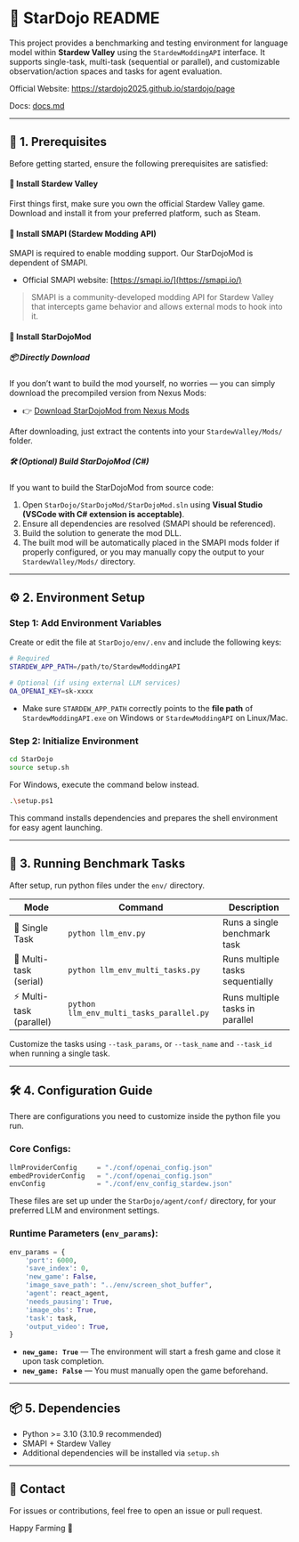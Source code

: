 # 🌾 StarDojo README

This project provides a benchmarking and testing environment for language model within **Stardew Valley** using the `StardewModdingAPI` interface. It supports single-task, multi-task (sequential or parallel), and customizable observation/action spaces and tasks for agent evaluation.

Official Website: https://stardojo2025.github.io/stardojo/page

Docs: [docs.md](./docs.md)

---

## 🔧 1. Prerequisites

Before getting started, ensure the following prerequisites are satisfied:

#### 📌 Install Stardew Valley

First things first, make sure you own the official Stardew Valley game. Download and install it from your preferred platform, such as Steam.

#### 🔧 Install SMAPI (Stardew Modding API)

SMAPI is required to enable modding support. Our StarDojoMod is dependent of SMAPI.

- Official SMAPI website: [https://smapi.io/](https://smapi.io/)

> SMAPI is a community-developed modding API for Stardew Valley that intercepts game behavior and allows external mods to hook into it.

#### 🔧 Install StarDojoMod

##### 📦 Directly Download

If you don’t want to build the mod yourself, no worries — you can simply download the precompiled version from Nexus Mods:

* 👉 [Download StarDojoMod from Nexus Mods](https://www.nexusmods.com/stardewvalley/mods/34175)

After downloading, just extract the contents into your `StardewValley/Mods/` folder.

##### 🛠 (Optional) Build StarDojoMod (C#)

If you want to build the StarDojoMod from source code:

1. Open `StarDojo/StarDojoMod/StarDojoMod.sln` using **Visual Studio (VSCode with C# extension is acceptable)**.
2. Ensure all dependencies are resolved (SMAPI should be referenced).
3. Build the solution to generate the mod DLL.
4. The built mod will be automatically placed in the SMAPI mods folder if properly configured, or you may manually copy the output to your `StardewValley/Mods/` directory.

---

## ⚙️ 2. Environment Setup

### Step 1: Add Environment Variables

Create or edit the file at `StarDojo/env/.env` and include the following keys:

```bash
# Required
STARDEW_APP_PATH=/path/to/StardewModdingAPI

# Optional (if using external LLM services)
OA_OPENAI_KEY=sk-xxxx
````

* Make sure `STARDEW_APP_PATH` correctly points to the **file path** of `StardewModdingAPI.exe` on Windows or `StardewModdingAPI` on Linux/Mac.

### Step 2: Initialize Environment

```bash
cd StarDojo
source setup.sh
```

For Windows, execute the command below instead.
```bash
.\setup.ps1
```

This command installs dependencies and prepares the shell environment for easy agent launching.

---

## 🚀 3. Running Benchmark Tasks

After setup, run python files under the `env/` directory.

| Mode                    | Command                        | Description                      |
| ----------------------- | ------------------------------ | -------------------------------- |
| 🧪 Single Task          | `python llm_env.py`                      | Runs a single benchmark task     |
| 🔁 Multi-task (serial)  | `python llm_env_multi_tasks.py`          | Runs multiple tasks sequentially |
| ⚡ Multi-task (parallel) | `python llm_env_multi_tasks_parallel.py` | Runs multiple tasks in parallel  |

Customize the tasks using `--task_params`, or `--task_name` and `--task_id` when running a single task.

---

## 🛠 4. Configuration Guide

There are configurations you need to customize inside the python file you run.

### Core Configs:

```python
llmProviderConfig     = "./conf/openai_config.json"
embedProviderConfig   = "./conf/openai_config.json"
envConfig             = "./conf/env_config_stardew.json"
```

These files are set up under the `StarDojo/agent/conf/` directory, for your preferred LLM and environment settings.

### Runtime Parameters (`env_params`):

```python
env_params = {
    'port': 6000,
    'save_index': 0,
    'new_game': False,
    'image_save_path': "../env/screen_shot_buffer",
    'agent': react_agent,
    'needs_pausing': True,
    'image_obs': True,
    'task': task,
    'output_video': True,
}
```

* **`new_game: True`** — The environment will start a fresh game and close it upon task completion.
* **`new_game: False`** — You must manually open the game beforehand.

---

## 📦 5. Dependencies

* Python >= 3.10 (3.10.9 recommended)
* SMAPI + Stardew Valley
* Additional dependencies will be installed via `setup.sh`

---

## 📮 Contact

For issues or contributions, feel free to open an issue or pull request.

Happy Farming 🌽

